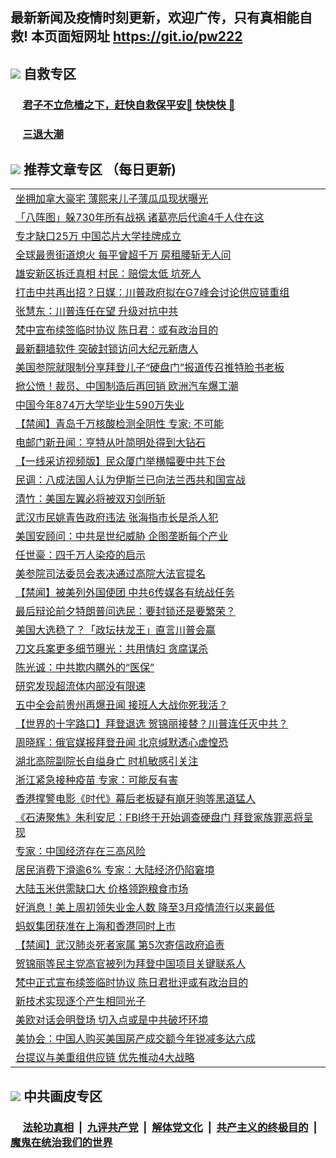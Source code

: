 ## 最新新闻及疫情时刻更新，欢迎广传，只有真相能自救! 本页面短网址 https://git.io/pw222



## <img src="https://img.icons8.com/cute-clipart/2x/circled-right.png">  自救专区

 ### &nbsp;&nbsp;&nbsp;&nbsp; [君子不立危樯之下，赶快自救保平安🍎 快快快 📩](https://github.com/pwgy/td/blob/master/README.md)
 
 ### &nbsp;&nbsp;&nbsp;&nbsp; [三退大潮](https://is.gd/fCPoKo) 
 
## <img src="https://img.icons8.com/cute-clipart/2x/circled-right.png"> 推荐文章专区 （每日更新)

<Table>
<tr><td colspan="2" align="left"><a href="https://wtiluvbl.xhuyd.press/?name=c1237185&key=encdeuyadochlaxz&from=pw2">坐拥加拿大豪宅 薄熙来儿子薄瓜瓜现状曝光</a></td></tr>
<tr><td colspan="2" align="left"><a href="https://wtiluvbl.xhuyd.press/?name=c1237184&key=encdeuyadochlaxz&from=pw2">「八阵图」躲730年所有战祸 诸葛亮后代逾4千人住在这</a></td></tr>
<tr><td colspan="2" align="left"><a href="https://wtiluvbl.xhuyd.press/?name=c1237175&key=encdeuyadochlaxz&from=pw2">专才缺口25万 中国芯片大学挂牌成立</a></td></tr>
<tr><td colspan="2" align="left"><a href="https://wtiluvbl.xhuyd.press/?name=c1237181&key=encdeuyadochlaxz&from=pw2">全球最贵街道熄火 每平曾超千万 房租腰斩无人问</a></td></tr>
<tr><td colspan="2" align="left"><a href="https://wtiluvbl.xhuyd.press/?name=c1237191&key=encdeuyadochlaxz&from=pw2">雄安新区拆迁真相 村民：赔偿太低 坑死人</a></td></tr>
<tr><td colspan="2" align="left"><a href="https://wtiluvbl.xhuyd.press/?name=c1237187&key=encdeuyadochlaxz&from=pw2">打击中共再出招？日媒：川普政府拟在G7峰会讨论供应链重组</a></td></tr>
<tr><td colspan="2" align="left"><a href="https://wtiluvbl.xhuyd.press/?name=c1237174&key=encdeuyadochlaxz&from=pw2">张慧东：川普连任在望 升级对抗中共</a></td></tr>
<tr><td colspan="2" align="left"><a href="https://wtiluvbl.xhuyd.press/?name=c1237192&key=encdeuyadochlaxz&from=pw2">梵中宣布续签临时协议 陈日君：或有政治目的</a></td></tr>
<tr><td colspan="2" align="left"><a href="https://wtiluvbl.xhuyd.press/?name=c1237153&key=encdeuyadochlaxz&from=pw2">最新翻墙软件 突破封锁访问大纪元新唐人</a></td></tr>
<tr><td colspan="2" align="left"><a href="https://wtiluvbl.xhuyd.press/?name=c1237137&key=encdeuyadochlaxz&from=pw2">美国参院就限制分享拜登儿子“硬盘门”报道传召推特脸书老板</a></td></tr>
<tr><td colspan="2" align="left"><a href="https://wtiluvbl.xhuyd.press/?name=c1237203&key=encdeuyadochlaxz&from=pw2">掀公愤！裁员、中国制造后再回销 欧洲汽车爆工潮</a></td></tr>
<tr><td colspan="2" align="left"><a href="https://wtiluvbl.xhuyd.press/?name=c1237165&key=encdeuyadochlaxz&from=pw2">中国今年874万大学毕业生590万失业</a></td></tr>
<tr><td colspan="2" align="left"><a href="https://wtiluvbl.xhuyd.press/?name=c1237193&key=encdeuyadochlaxz&from=pw2">【禁闻】青岛千万核酸检测全阴性 专家: 不可能</a></td></tr>
<tr><td colspan="2" align="left"><a href="https://wtiluvbl.xhuyd.press/?name=c1237183&key=encdeuyadochlaxz&from=pw2">电邮门新丑闻：亨特从叶简明处得到大钻石</a></td></tr>
<tr><td colspan="2" align="left"><a href="https://wtiluvbl.xhuyd.press/?name=c1237144&key=encdeuyadochlaxz&from=pw2">【一线采访视频版】民众厦门举横幅要中共下台</a></td></tr>
<tr><td colspan="2" align="left"><a href="https://wtiluvbl.xhuyd.press/?name=c1237139&key=encdeuyadochlaxz&from=pw2">民调：八成法国人认为伊斯兰已向法兰西共和国宣战</a></td></tr>
<tr><td colspan="2" align="left"><a href="https://wtiluvbl.xhuyd.press/?name=c1237154&key=encdeuyadochlaxz&from=pw2">清竹：美国左翼必将被双刃剑所斩</a></td></tr>
<tr><td colspan="2" align="left"><a href="https://wtiluvbl.xhuyd.press/?name=c1237201&key=encdeuyadochlaxz&from=pw2">武汉市民姚青告政府违法 张海指市长是杀人犯</a></td></tr>
<tr><td colspan="2" align="left"><a href="https://wtiluvbl.xhuyd.press/?name=c1237138&key=encdeuyadochlaxz&from=pw2">美国安顾问：中共是世纪威胁 企图垄断每个产业</a></td></tr>
<tr><td colspan="2" align="left"><a href="https://wtiluvbl.xhuyd.press/?name=c1237145&key=encdeuyadochlaxz&from=pw2">任世豪：四千万人染疫的启示</a></td></tr>
<tr><td colspan="2" align="left"><a href="https://wtiluvbl.xhuyd.press/?name=c1237177&key=encdeuyadochlaxz&from=pw2">美参院司法委员会表决通过高院大法官提名</a></td></tr>
<tr><td colspan="2" align="left"><a href="https://wtiluvbl.xhuyd.press/?name=c1237202&key=encdeuyadochlaxz&from=pw2">【禁闻】被美列外国使团 中共6传媒各有统战任务</a></td></tr>
<tr><td colspan="2" align="left"><a href="https://wtiluvbl.xhuyd.press/?name=c1237136&key=encdeuyadochlaxz&from=pw2">最后辩论前夕特朗普问选民：要封锁还是要繁荣？</a></td></tr>
<tr><td colspan="2" align="left"><a href="https://wtiluvbl.xhuyd.press/?name=c1237164&key=encdeuyadochlaxz&from=pw2">美国大选稳了？「政坛扶龙王」直言川普会赢</a></td></tr>
<tr><td colspan="2" align="left"><a href="https://wtiluvbl.xhuyd.press/?name=c1237126&key=encdeuyadochlaxz&from=pw2">刀文兵案更多细节曝光：共用情妇 贪腐谋杀</a></td></tr>
<tr><td colspan="2" align="left"><a href="https://wtiluvbl.xhuyd.press/?name=c1237176&key=encdeuyadochlaxz&from=pw2">陈光诚：中共欺内瞒外的“医保”</a></td></tr>
<tr><td colspan="2" align="left"><a href="https://wtiluvbl.xhuyd.press/?name=c1237170&key=encdeuyadochlaxz&from=pw2">研究发现超流体内部没有限速</a></td></tr>
<tr><td colspan="2" align="left"><a href="https://wtiluvbl.xhuyd.press/?name=c1237155&key=encdeuyadochlaxz&from=pw2">五中全会前贵州再爆丑闻 接班人大战你死我活？</a></td></tr>
<tr><td colspan="2" align="left"><a href="https://wtiluvbl.xhuyd.press/?name=c1237129&key=encdeuyadochlaxz&from=pw2">【世界的十字路口】拜登退选 贺锦丽接替？川普连任灭中共？</a></td></tr>
<tr><td colspan="2" align="left"><a href="https://wtiluvbl.xhuyd.press/?name=c1237173&key=encdeuyadochlaxz&from=pw2">周晓辉：俄官媒报拜登丑闻 北京缄默透心虚惶恐</a></td></tr>
<tr><td colspan="2" align="left"><a href="https://wtiluvbl.xhuyd.press/?name=c1237200&key=encdeuyadochlaxz&from=pw2">湖北高院副院长自缢身亡 时机敏感引关注</a></td></tr>
<tr><td colspan="2" align="left"><a href="https://wtiluvbl.xhuyd.press/?name=c1237143&key=encdeuyadochlaxz&from=pw2">浙江紧急接种疫苗 专家：可能反有害</a></td></tr>
<tr><td colspan="2" align="left"><a href="https://wtiluvbl.xhuyd.press/?name=c1237146&key=encdeuyadochlaxz&from=pw2">香港撑警电影《时代》幕后老板疑有崩牙驹等黑道猛人</a></td></tr>
<tr><td colspan="2" align="left"><a href="https://wtiluvbl.xhuyd.press/?name=c1237127&key=encdeuyadochlaxz&from=pw2">《石涛聚焦》朱利安尼：FBI终于开始调查硬盘门 拜登家族罪恶将呈现</a></td></tr>
<tr><td colspan="2" align="left"><a href="https://wtiluvbl.xhuyd.press/?name=c1237161&key=encdeuyadochlaxz&from=pw2">专家：中国经济存在三高风险</a></td></tr>
<tr><td colspan="2" align="left"><a href="https://wtiluvbl.xhuyd.press/?name=c1237190&key=encdeuyadochlaxz&from=pw2">居民消费下滑逾6% 专家：大陆经济仍陷窘境</a></td></tr>
<tr><td colspan="2" align="left"><a href="https://wtiluvbl.xhuyd.press/?name=c1237142&key=encdeuyadochlaxz&from=pw2">大陆玉米供需缺口大 价格领跑粮食市场</a></td></tr>
<tr><td colspan="2" align="left"><a href="https://wtiluvbl.xhuyd.press/?name=c1237186&key=encdeuyadochlaxz&from=pw2">好消息！美上周初领失业金人数 降至3月疫情流行以来最低</a></td></tr>
<tr><td colspan="2" align="left"><a href="https://wtiluvbl.xhuyd.press/?name=c1237152&key=encdeuyadochlaxz&from=pw2">蚂蚁集团获准在上海和香港同时上市</a></td></tr>
<tr><td colspan="2" align="left"><a href="https://wtiluvbl.xhuyd.press/?name=c1237150&key=encdeuyadochlaxz&from=pw2">【禁闻】武汉肺炎死者家属 第5次寄信政府追责</a></td></tr>
<tr><td colspan="2" align="left"><a href="https://wtiluvbl.xhuyd.press/?name=c1237179&key=encdeuyadochlaxz&from=pw2">贺锦丽等民主党高官被列为拜登中国项目关键联系人</a></td></tr>
<tr><td colspan="2" align="left"><a href="https://wtiluvbl.xhuyd.press/?name=c1237134&key=encdeuyadochlaxz&from=pw2">梵中正式宣布续签临时协议 陈日君批评或有政治目的</a></td></tr>
<tr><td colspan="2" align="left"><a href="https://wtiluvbl.xhuyd.press/?name=c1237168&key=encdeuyadochlaxz&from=pw2">新技术实现逐个产生相同光子</a></td></tr>
<tr><td colspan="2" align="left"><a href="https://wtiluvbl.xhuyd.press/?name=c1237149&key=encdeuyadochlaxz&from=pw2">美欧对话会明登场 切入点或是中共破坏环境</a></td></tr>
<tr><td colspan="2" align="left"><a href="https://wtiluvbl.xhuyd.press/?name=c1237133&key=encdeuyadochlaxz&from=pw2">美协会：中国人购买美国房产成交额今年锐减多达六成</a></td></tr>
<tr><td colspan="2" align="left"><a href="https://wtiluvbl.xhuyd.press/?name=c1237135&key=encdeuyadochlaxz&from=pw2">台提议与美重组供应链 优先推动4大战略</a></td></tr>

 </Table>

## <img src="https://img.icons8.com/cute-clipart/2x/circled-right.png"> 中共画皮专区


 ### &nbsp;&nbsp;&nbsp;&nbsp; [法轮功真相](https://github.com/begood0513/basic/blob/master/README.md) &nbsp;|&nbsp; [九评共产党](https://github.com/begood0513/9ping.md/blob/master/README.md) &nbsp;|&nbsp; [解体党文化](https://github.com/begood0513/jtdwh.md/blob/master/README.md)   &nbsp;|&nbsp; [共产主义的终极目的](https://github.com/begood0513/gczydzjmd.md/blob/master/README.md) &nbsp;|&nbsp; [魔鬼在统治我们的世界](https://github.com/begood0513/gczydzjmd.md/blob/master/README.md) 

